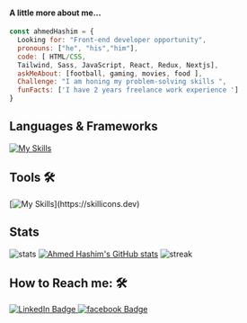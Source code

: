 <h4>A little more about me...</h4>
  
```javascript
const ahmedHashim = {
  Looking for: "Front-end developer opportunity",
  pronouns: ["he", "his","him"],
  code: [ HTML/CSS, 
  Tailwind, Sass, JavaScript, React, Redux, Nextjs],
  askMeAbout: [football, gaming, movies, food ],
  Challenge: "I am honing my problem-solving skills ",
  funFacts: ['I have 2 years freelance work experience ']
}
```

## **Languages & Frameworks**
[![My Skills](https://skillicons.dev/icons?i=html,css,tailwind,sass,js,cpp,react,redux,nextjs,ts)](https://skillicons.dev)

## **Tools** 🛠 
[![My Skills](https://skillicons.dev/icons?i=git,github,gitlab,heroku,notion,wordpress,vscode,atom,figma,materialui,vite,cloudflare,)](https://skillicons.dev)

## **Stats**
![stats](https://github-readme-stats.vercel.app/api?username=ahmedhasim209&title_color=3498db&text_color=2ecc71&icon_color=3498db&bg_color=00000000&hide_border=true&show_icons=true&include_all_commits=true&count_private=true&disable_animations=true)
[![Ahmed Hashim's GitHub stats](https://github-readme-stats.vercel.app/api/top-langs?username=ahmedhasim209&hide=html,scss,stylus,blade,jupyter%20notebook,python,css,shell,batchfile,dockerfile,typescript&theme=algolia&show_icons=true)](https://github.com/saifurrahman1193)
![streak](https://streak-stats.demolab.com/?user=ahmedhasim209&hide_border=true&background=00000000&border=2980b9&stroke=2980b9&ring=27ae60&fire=27ae60&currStreakNum=2980b9&sideNums=2980b9&currStreakLabel=2980b9&sideLabels=2980b9&dates=2980b9)

## **How to Reach me:** 🛠 
 <a href="https://www.linkedin.com/in/ahmmed-hashim/">
    <img src="https://custom-icon-badges.demolab.com/badge/LinkedIn-0A66C2?logo=linkedin-white&logoColor=fff)" alt="LinkedIn Badge"/>
  </a>
 <a href="https://www.facebook.com/aHashim209">
    <img src="https://img.shields.io/badge/Facebook-%231877F2.svg?logo=Facebook&logoColor=white" alt="facebook Badge"/>
  </a>

